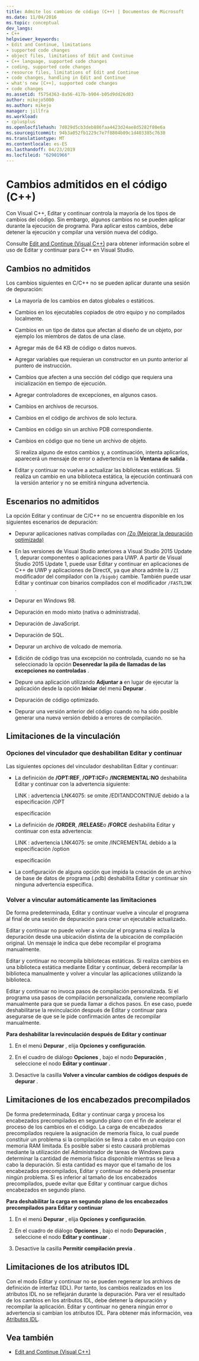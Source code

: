 ```yaml
---
title: Admite los cambios de código (C++) | Documentos de Microsoft
ms.date: 11/04/2016
ms.topic: conceptual
dev_langs:
- C++
helpviewer_keywords:
- Edit and Continue, limitations
- supported code changes
- object files, limitations of Edit and Continue
- C++ language, supported code changes
- coding, supported code changes
- resource files, limitations of Edit and Continue
- code changes, handling in Edit and Continue
- what's new [C++], supported code changes
- code changes
ms.assetid: f5754363-8a56-417b-b904-b05d9dd26d03
author: mikejo5000
ms.author: mikejo
manager: jillfra
ms.workload:
- cplusplus
ms.openlocfilehash: 7d029d5cb3deb886faa4423d24ae8d5282f80e6a
ms.sourcegitcommit: 94b3a052fb1229c7e7f8804b09c1d403385c7630
ms.translationtype: MT
ms.contentlocale: es-ES
ms.lasthandoff: 04/23/2019
ms.locfileid: "62901966"
---
```

# <a name="supported-code-changes-c"></a>Cambios admitidos en el código (C++)
Con Visual C++, Editar y continuar controla la mayoría de los tipos de cambios del código. Sin embargo, algunos cambios no se pueden aplicar durante la ejecución de programa. Para aplicar estos cambios, debe detener la ejecución y compilar una versión nueva del código.

 Consulte [Edit and Continue (Visual C++)](../debugger/edit-and-continue-visual-cpp.md) para obtener información sobre el uso de Editar y continuar para C++ en Visual Studio.

## <a name="BKMK_Unsupported_changes"></a> Cambios no admitidos
 Los cambios siguientes en C/C++ no se pueden aplicar durante una sesión de depuración:

- La mayoría de los cambios en datos globales o estáticos.

- Cambios en los ejecutables copiados de otro equipo y no compilados localmente.

- Cambios en un tipo de datos que afectan al diseño de un objeto, por ejemplo los miembros de datos de una clase.

- Agregar más de 64 KB de código o datos nuevos.

- Agregar variables que requieran un constructor en un punto anterior al puntero de instrucción.

- Cambios que afecten a una sección del código que requiera una inicialización en tiempo de ejecución.

- Agregar controladores de excepciones, en algunos casos.

- Cambios en archivos de recursos.

- Cambios en el código de archivos de solo lectura.

- Cambios en código sin un archivo PDB correspondiente.

- Cambios en código que no tiene un archivo de objeto.

  Si realiza alguno de estos cambios y, a continuación, intenta aplicarlos, aparecerá un mensaje de error o advertencia en la **Ventana de salida** .

- Editar y continuar no vuelve a actualizar las bibliotecas estáticas. Si realiza un cambio en una biblioteca estática, la ejecución continuará con la versión anterior y no se emitirá ninguna advertencia.

## <a name="BKMK_Unsupported_scenarios"></a> Escenarios no admitidos
 La opción Editar y continuar de C/C++ no se encuentra disponible en los siguientes escenarios de depuración:

- Depurar aplicaciones nativas compiladas con [/Zo (Mejorar la depuración optimizada)](/cpp/build/reference/zo-enhance-optimized-debugging)

- En las versiones de Visual Studio anteriores a Visual Studio 2015 Update 1, depurar componentes o aplicaciones para UWP. A partir de Visual Studio 2015 Update 1, puede usar Editar y continuar en aplicaciones de C++ de UWP y aplicaciones de DirectX, ya que ahora admite la `/ZI` modificador del compilador con la `/bigobj` cambie. También puede usar Editar y continuar con binarios compilados con el modificador `/FASTLINK` .

- Depurar en Windows 98.

- Depuración en modo mixto (nativa o administrada).

- Depuración de JavaScript.

- Depuración de SQL.

- Depurar un archivo de volcado de memoria.

- Edición de código tras una excepción no controlada, cuando no se ha seleccionado la opción **Desenredar la pila de llamadas de las excepciones no controladas** .

- Depure una aplicación utilizando **Adjuntar a** en lugar de ejecutar la aplicación desde la opción **Iniciar** del menú **Depurar** .

- Depuración de código optimizado.

- Depurar una versión anterior del código cuando no ha sido posible generar una nueva versión debido a errores de compilación.

## <a name="BKMK_Linking_limitations"></a> Limitaciones de la vinculación

### <a name="BKMK_Linker_options_that_disable_Edit_and_Continue"></a> Opciones del vinculador que deshabilitan Editar y continuar
 Las siguientes opciones del vinculador deshabilitan Editar y continuar:

- La definición de **/OPT:REF**, **/OPT:ICF**o **/INCREMENTAL:NO** deshabilita Editar y continuar con la advertencia siguiente:

     LINK : advertencia LNK4075: se omite /EDITANDCONTINUE debido a la especificación /OPT

     especificación

- La definición de **/ORDER**, **/RELEASE**o **/FORCE** deshabilita Editar y continuar con esta advertencia:

     LINK : advertencia LNK4075: se omite /INCREMENTAL debido a la especificación /option

     especificación

- La configuración de alguna opción que impida la creación de un archivo de base de datos de programa (.pdb) deshabilita Editar y continuar sin ninguna advertencia específica.

### <a name="BKMK_Auto_relinking_limitations"></a> Volver a vincular automáticamente las limitaciones
 De forma predeterminada, Editar y continuar vuelve a vincular el programa al final de una sesión de depuración para crear un ejecutable actualizado.

 Editar y continuar no puede volver a vincular el programa si realiza la depuración desde una ubicación distinta de la ubicación de compilación original. Un mensaje le indica que debe recompilar el programa manualmente.

 Editar y continuar no recompila bibliotecas estáticas. Si realiza cambios en una biblioteca estática mediante Editar y continuar, deberá recompilar la biblioteca manualmente y volver a vincular las aplicaciones utilizando la biblioteca.

 Editar y continuar no invoca pasos de compilación personalizada. Si el programa usa pasos de compilación personalizada, conviene recompilarlo manualmente para que se pueda llamar a dichos pasos. En ese caso, puede deshabilitarse la revinculación después de Editar y continuar para asegurarse de que se le pide confirmación antes de recompilar manualmente.

 **Para deshabilitar la revinculación después de Editar y continuar**

1. En el menú **Depurar** , elija **Opciones y configuración**.

2. En el cuadro de diálogo **Opciones** , bajo el nodo **Depuración** , seleccione el nodo **Editar y continuar** .

3. Desactive la casilla **Volver a vincular cambios de códigos después de depurar** .

## <a name="BKMK_Precompiled_Header_Limitations"></a> Limitaciones de los encabezados precompilados
 De forma predeterminada, Editar y continuar carga y procesa los encabezados precompilados en segundo plano con el fin de acelerar el proceso de los cambios en el código. La carga de encabezados precompilados requiere la asignación de memoria física, lo cual puede constituir un problema si la compilación se lleva a cabo en un equipo con memoria RAM limitada. Es posible saber si esto causará problemas mediante la utilización del Administrador de tareas de Windows para determinar la cantidad de memoria física disponible mientras se lleva a cabo la depuración. Si esta cantidad es mayor que el tamaño de los encabezados precompilados, Editar y continuar no debería presentar ningún problema. Si es inferior al tamaño de los encabezados precompilados, puede evitar que Editar y continuar cargue dichos encabezados en segundo plano.

 **Para deshabilitar la carga en segundo plano de los encabezados precompilados para Editar y continuar**

1. En el menú **Depurar** , elija **Opciones y configuración**.

2. En el cuadro de diálogo **Opciones** , bajo el nodo **Depuración** , seleccione el nodo **Editar y continuar** .

3. Desactive la casilla **Permitir compilación previa** .

## <a name="BKMK_IDL_Attribute_Limitations"></a> Limitaciones de los atributos IDL
 Con el modo Editar y continuar no se pueden regenerar los archivos de definición de interfaz (IDL). Por tanto, los cambios realizados en los atributos IDL no se reflejarán durante la depuración. Para ver el resultado de los cambios en los atributos IDL, debe detener la depuración y recompilar la aplicación. Editar y continuar no genera ningún error o advertencia si cambian los atributos IDL. Para obtener más información, vea [Atributos IDL](/cpp/windows/idl-attributes).

## <a name="see-also"></a>Vea también
- [Edit and Continue (Visual C++)](../debugger/edit-and-continue-visual-cpp.md)